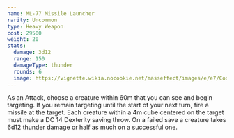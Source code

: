 ```yaml
---
name: ML-77 Missile Launcher
rarity: Uncommon
type: Heavy Weapon
cost: 29500
weight: 20
stats:
  damage: 3d12
  range: 150
  damageType: thunder
  rounds: 6
  image: https://vignette.wikia.nocookie.net/masseffect/images/e/e7/Codex_ME2_-_Missile_Launcher.png/revision/latest/scale-to-width-down/200?cb=20140823053914
---
```

As an Attack, choose a creature within 60m that you can see and begin targeting. If you remain targeting until the start of your next turn, fire a missile at the target. Each creature within a 4m cube centered on the target must make a DC 14 Dexterity saving throw. On a failed save a creature takes 6d12 thunder damage or half as much on a successful one.